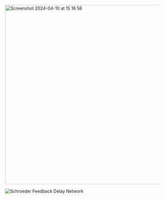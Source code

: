   <img width="585" alt="Screenshot 2024-04-10 at 15 16 56" src="https://github.com/ruarim/Schroeder_FDN/assets/48099261/31808cdb-5c2d-41a2-a034-29c4e621ebb3">
  
![Schroeder Feedback Delay Network](https://github.com/ruarim/Schroeder_FDN/assets/48099261/da105404-9f3e-491e-ba19-a3b5bdd879cf)
